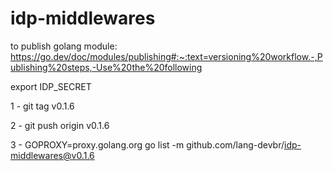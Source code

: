 # idp-middlewares

to publish golang module: https://go.dev/doc/modules/publishing#:~:text=versioning%20workflow.-,Publishing%20steps,-Use%20the%20following

export IDP_SECRET

1 - git tag v0.1.6

2 - git push origin v0.1.6

3 - GOPROXY=proxy.golang.org go list -m github.com/lang-devbr/idp-middlewares@v0.1.6
